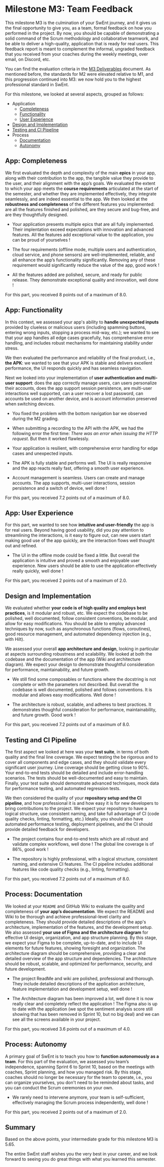 # Milestone M3: Team Feedback

This milestone M3 is the culmination of your SwEnt journey, and it gives us the final opportunity to give you, as a team, formal feedback on how you performed in the project. By now, you should be capable of demonstrating a solid command of the Scrum methodology and collaborative teamwork, and be able to deliver a high-quality, application that is ready for real users.
This feedback report is meant to complement the informal, ungraded feedback that you received from your coaches during the weekly meetings, over email, on Discord, etc.

You can find the evaluation criteria in the [M3 Deliverables](https://github.com/swent-epfl/public/blob/main/project/M3.md) document.
As mentioned before, the standards for M2 were elevated relative to M1, and this progression continued into M3: we now hold you to the highest professional standard in SwEnt.

For this milestone, we looked at several aspects, grouped as follows:

- Application
  - [Completeness](#app-completeness)
  - [Functionality](#app-functionality)
  - [User Experience](#app-user-experience)
- [Design and Implementation](#design-and-implementation)
- [Testing and CI Pipeline](#testing-and-ci-pipeline)
- Process
  - [Documentation](#process-documentation)
  - [Autonomy](#process-autonomy)

## App: Completeness

We first evaluated the depth and complexity of the main __epics__ in your app, along with their contribution to the app, the tangible value they provide to the user, and their alignment with the app’s goals.
We evaluated the extent to which your app meets the __course requirements__ articulated at the start of the semester, and whether they are implemented effectively, they integrate seamlessly, and are indeed essential to the app.
We then looked at the __robustness and completeness__ of the different features you implemented: are all the features finished and polished, are they secure and bug-free, and are they thoughtfully designed.


- Your application presents multiple epics that are all fully implemented. Their implentation exceed expectations with innovation and advanced features. All the features add exceptional value to the application, you can be proud of yourselves !

- The four requirements (offline mode, multiple users and authentication, cloud service, and phone sensors) are well-implemented, reliable, and all enhance the app’s functionality significantly. Removing any of these requirement would significantly reduce the value of the app, good work !

- All the features added are polished, secure, and ready for public release. They demonstrate exceptional quality and innovation, well done !


For this part, you received 8 points out of a maximum of 8.0.

## App: Functionality

In this context, we assessed your app's ability to __handle unexpected inputs__ provided by clueless or malicious users (including spamming buttons, entering wrong inputs, stopping a process mid-way, etc.); we wanted to see that your app handles all edge cases gracefully, has comprehensive error handling, and includes robust mechanisms for maintaining stability under stress.

We then evaluated the performance and reliability of the final product, i.e., __the APK__: we wanted to see that your APK is stable and delivers excellent performance, the UI responds quickly and has seamless navigation.

Next we looked into your implementation of __user authentication and multi-user support__: does the app correctly manage users, can users personalize their accounts, does the app support session persistence, are multi-user interactions well supported, can a user recover a lost password, can accounts be used on another device, and is account information preserved when switching devices.


- You fixed the problem with the bottom navigation bar we observed during the M2 grading.
- When submitting a recording to the API with the APK, we had the following error the first time: _There was an error when issuing the HTTP request_. But then it worked flawlessly.

- Your application is resilient, with comprehensive error handling for edge cases and unexpected inputs.

- The APK is fully stable and performs well. The UI is really responsive and the app reacts really fast, offering a smooth user experience.

- Account management is seamless. Users can create and manage accounts. The app supports, multi-user interactions, session persistence and a switch of device, well done !



For this part, you received 7.2 points out of a maximum of 8.0.

## App: User Experience

For this part, we wanted to see how __intuitive and user-friendly__ the app is for real users. Beyond having good usability, did you pay attention to streamlining the interactions, is it easy to figure out, can new users start making good use of the app quickly, are the interaction flows well thought out and refined.


- The UI in the offline mode could be fixed a little. But overall the application is intuitive and proved a smooth and enjoyable user experience. New users should be able to use the application effectively really quickly, well done !


For this part, you received 2 points out of a maximum of 2.0.

## Design and Implementation

We evaluated whether __your code is of high quality and employs best practices__, is it modular and robust, etc.
We expect the codebase to be polished, well documented, follow consistent conventions, be modular, and allow for easy modifications.
You should be able to employ advanced techniques by now, such as asynchronous functions (flows, coroutines), good resource management, and automated dependency injection (e.g., with Hilt).

We assessed your overall __app architecture and design__, looking in particular at aspects surrounding robustness and scalability.
We looked at both the codebase and the documentation of the app (Wiki and architecture diagram).
We expect your design to demonstrate thoughtful consideration for performance, maintainability, and future growth.


- We still find some composables or functions where the docstring is not complete or with the parameters not described. But overall the codebase is well documented, polished and follows conventions. It is modular and allows easy modifications. Well done !

- The architecture is robust, scalable, and adheres to best practices. It demonstrates thoughful consideration for performance, maintainability, and future growth. Good work !


For this part, you received 7.2 points out of a maximum of 8.0.

## Testing and CI Pipeline

The first aspect we looked at here was your __test suite__, in terms of both quality and the final line coverage.
We expect testing the be rigorous and to cover all components and edge cases, and they should validate every significant user journey.
Line coverage should be getting close to 90%.
Your end-to-end tests should be detailed and include error-handling scenarios.
The tests should be well-documented and easy to maintain.
Finally, your test suite should demonstrate  advanced techniques, mock data for performance testing, and automated regression tests.

We then considered the quality of your __repository setup and the CI pipeline__, and how professional it is and how easy it is for new developers to bring contributions to the project.
We expect your repository to have a logical structure, use consistent naming, and take full advantage of CI (code quality checks, linting, formatting, etc.)
Ideally, you should also have automated performance testing, deployment pipelines, and the CI should provide detailed feedback for developers.


- The project contains four end-to-end tests which are all robust and validate complex workflows, well done ! The global line coverage is of 86%, good work !

- The repository is highly professional, with a logical structure, consistent naming, and extensive CI features. The CI pipeline includes additional features like code quality checks (e.g., linting, formatting).



For this part, you received 7.2 points out of a maximum of 8.0.

## Process: Documentation

We looked at your `README` and GitHub Wiki to evaluate the quality and completeness of __your app’s documentation__. We expect the README and Wiki to be thorough and achieve professional-level clarity and completeness.
They should provide detailed descriptions of the app's architecture, implementation of the features, and the development setup.
We also assessed __your use of Figma and the architecture diagram__ for effective UI design, organization, and app structure planning.
By this stage, we expect your Figma to be complete, up-to-date, and to include UI elements for future features, showing foresight and organization.
The architecture diagram should be comprehensive, providing a clear and detailed overview of the app structure and dependencies.
The architecture should be robust, scalable, and optimized for performance, security, and future development.


- The project ReadMe and wiki are polished, professional and thorough. They include detailed descriptions of the application architecture, feature implementation and development setup, well done !

- The Architecture diagram has been improved a lot, well done it is now really clear and completely reflect the application ! The Figma also is up to date with the application (we spot the sentiment analysis score still showing that has been removed in Sprint 10, but no big deal) and we can see all the screens available in your project. 


For this part, you received 3.6 points out of a maximum of 4.0.

## Process: Autonomy

A primary goal of SwEnt is to teach you how to __function autonomously as a team__.
For this part of the evaluation, we assessed you team’s independence, spanning Sprint 6 to Sprint 10, based on the meetings with coaches, Sprint planning, and how you managed risk.
By this stage, coaches should no longer be necessary for the team to operate, i.e., you can organize yourselves, you don't need to be reminded about tasks, and you can conduct the Scrum ceremonies on your own.


- We rarely need to intervene anymore, your team is self-sufficient, effectively managing the Scrum process independently, well done !


For this part, you received 2 points out of a maximum of 2.0.

## Summary

Based on the above points, your intermediate grade for this milestone M3 is 5.65.

The entire SwEnt staff wishes you the very best in your career, and we look forward to seeing you do great things with what you learned this semester.